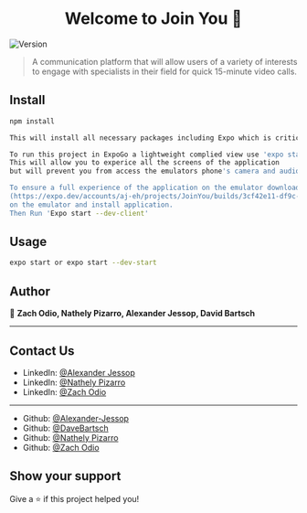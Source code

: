 <h1 align="center">Welcome to Join You 👋</h1>
<p>
  <img alt="Version" src="https://img.shields.io/badge/version-1.0.0-blue.svg?cacheSeconds=2592000" />
</p>

> A communication platform that will allow users of a variety of interests to engage with specialists in their field for quick 15-minute video calls.

## Install

```sh
npm install

This will install all necessary packages including Expo which is critical for viewing the application. 

To run this project in ExpoGo a lightweight complied view use 'expo start'. 
This will allow you to experice all the screens of the application 
but will prevent you from access the emulators phone's camera and audio devices. 

To ensure a full experience of the application on the emulator download the apk from 
(https://expo.dev/accounts/aj-eh/projects/JoinYou/builds/3cf42e11-df9c-40ca-bef4-c69142602e0d) 
on the emulator and install application.
Then Run 'Expo start --dev-client'
```

## Usage

```sh
expo start or expo start --dev-start
```

## Author

👤 **Zach Odio, Nathely Pizarro, Alexander Jessop, David Bartsch**
***
## Contact Us
* LinkedIn: [@Alexander Jessop](https://www.linkedin.com/in/alexander-jessop/)
* LinkedIn: [@Nathely Pizarro](https://www.linkedin.com/in/nathalypizarro/)
* LinkedIn: [@Zach Odio](https://www.linkedin.com/in/zach-odio-383a3616/)
***
* Github: [@Alexander-Jessop](https://github.com/Alexander-Jessop)
* Github: [@DaveBartsch](https://github.com/DaveBartsch)
* Github: [@Nathely Pizarro](https://github.com/napizar8)
* Github: [@Zach Odio](https://github.com/Odio9)

## Show your support

Give a ⭐️ if this project helped you!
